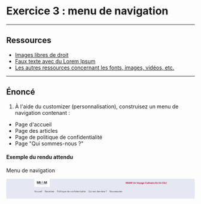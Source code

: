 # Exercice 3 : menu de navigation

---

## Ressources

- [Images libres de droit](https://unsplash.com/)
- [Faux texte avec du Lorem Ipsum](https://fr.lipsum.com/)
- [Les autres ressources concernant les fonts, images, vidéos, etc.](./README.md)

---

## Énoncé

1. À l'aide du customizer (personnalisation), construisez un menu de navigation contenant :
- Page d'accueil
- Page des articles
- Page de politique de confidentialité
- Page "Qui sommes-nous ?"

#### Exemple du rendu attendu

Menu de navigation

![img1](./img/miam/menu.png)
